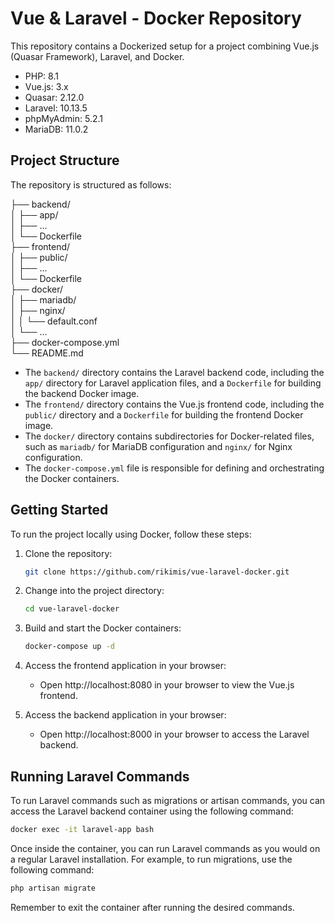 # Vue & Laravel - Docker Repository

This repository contains a Dockerized setup for a project combining Vue.js (Quasar Framework), Laravel, and Docker.

- PHP: 8.1
- Vue.js: 3.x
- Quasar: 2.12.0
- Laravel: 10.13.5
- phpMyAdmin: 5.2.1
- MariaDB: 11.0.2

## Project Structure

The repository is structured as follows:

├── backend/<br>
│ ├── app/<br>
│ ├── ...<br>
│ └── Dockerfile<br>
├── frontend/<br>
│ ├── public/<br>
│ ├── ...<br>
│ └── Dockerfile<br>
├── docker/<br>
│ ├── mariadb/<br>
│ ├── nginx/<br>
│ │ └── default.conf<br>
│ └── ...<br>
├── docker-compose.yml<br>
└── README.md<br>


- The `backend/` directory contains the Laravel backend code, including the `app/` directory for Laravel application files, and a `Dockerfile` for building the backend Docker image.
- The `frontend/` directory contains the Vue.js frontend code, including the `public/` directory and a `Dockerfile` for building the frontend Docker image.
- The `docker/` directory contains subdirectories for Docker-related files, such as `mariadb/` for MariaDB configuration and `nginx/` for Nginx configuration.
- The `docker-compose.yml` file is responsible for defining and orchestrating the Docker containers.

## Getting Started

To run the project locally using Docker, follow these steps:

1. Clone the repository:

   ```bash
   git clone https://github.com/rikimis/vue-laravel-docker.git
   ```
2. Change into the project directory:

   ```bash
   cd vue-laravel-docker
   ```
3. Build and start the Docker containers:

   ```bash
   docker-compose up -d
   ```
4. Access the frontend application in your browser:

   - Open http://localhost:8080 in your browser to view the Vue.js frontend.

5. Access the backend application in your browser:

   - Open http://localhost:8000 in your browser to access the Laravel backend.

## Running Laravel Commands

To run Laravel commands such as migrations or artisan commands, you can access the Laravel backend container using the following command:

```bash
docker exec -it laravel-app bash
```

Once inside the container, you can run Laravel commands as you would on a regular Laravel installation. For example, to run migrations, use the following command:

```bash
php artisan migrate
```

Remember to exit the container after running the desired commands.